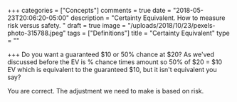 +++
categories = ["Concepts"]
comments = true
date = "2018-05-23T20:06:20-05:00"
description = "Certainty Equivalent. How to measure risk versus safety. "
draft = true
image = "/uploads/2018/10/23/pexels-photo-315788.jpeg"
tags = ["Definitions"]
title = "Certainty Equivalent"
type = ""

+++
Do you want a guaranteed $10 or 50% chance at $20? As we'ved discussed before the EV is % chance times amount so 50% of $20 = $10 EV which is equivalent to the guaranteed $10, but it isn't equivalent you say?

You are correct. The adjustment we need to make is based on risk.
